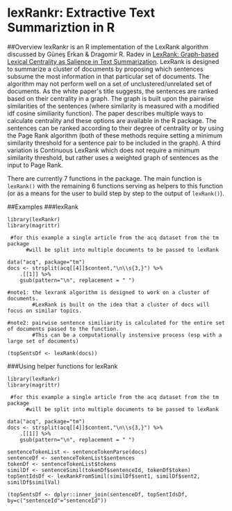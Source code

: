 # lexRankr: Extractive Text Summariztion in R

##Overview
lexRankr is an R implementation of the LexRank algorithm discussed by Güneş Erkan & Dragomir R. Radev in [LexRank: Graph-based Lexical Centrality as Salience in Text Summarization](http://www.cs.cmu.edu/afs/cs/project/jair/pub/volume22/erkan04a-html/erkan04a.html).  LexRank is designed to summarize a cluster of documents by proposing which sentences subsume the most information in that particular set of documents.  The algorithm may not perform well on a set of unclustered/unrelated set of documents.  As the white paper's title suggests, the sentences are ranked based on their centrality in a graph.  The graph is built upon the pairwise similarities of the sentences (where similarity is measured with a modified idf cosine similiarity function).  The paper describes multiple ways to calculate centrality and these options are available in the R package.  The sentences can be ranked according to their degree of centrality or by using the Page Rank algorithm (both of these methods require setting a minimum similarity threshold for a sentence pair to be included in the graph).  A third variation is Continuous LexRank which does not require a minimum similarity threshold, but rather uses a weighted graph of sentences as the input to Page Rank.

There are currently 7 functions in the package.  The main function is `lexRank()` with the remaining 6 functions serving as helpers to this function (or as a means for the user to build step by step to the output of `lexRank()`).

##Examples
  ###lexRank
  ```
  library(lexRankr)
  library(magrittr)
  
   #for this example a single article from the acq dataset from the tm package
        #will be split into multiple documents to be passed to lexRank
  
  data("acq", package="tm")
  docs <- strsplit(acq[[4]]$content,"\n\\s{3,}") %>%
      .[[1]] %>%
      gsub(pattern="\n", replacement = " ")
  
  #note1: the lexrank algorithm is designed to work on a cluster of documents.
          #LexRank is built on the idea that a cluster of docs will focus on similar topics.
      
  #note2: pairwise sentence similiarity is calculated for the entire set of documents passed to the function.  
          #This can be a computationally instensive process (esp with a large set of documents)
  
  (topSentsDf <- lexRank(docs))
  ```
  ###Using helper functions for lexRank
  ```
  library(lexRankr)
  library(magrittr)
  
   #for this example a single article from the acq dataset from the tm package 
        #will be split into multiple documents to be passed to lexRank
  
  data("acq", package="tm")
  docs <- strsplit(acq[[4]]$content,"\n\\s{3,}") %>%
      .[[1]] %>%
      gsub(pattern="\n", replacement = " ")
      
  sentenceTokenList <- sentenceTokenParse(docs)
  sentenceDf <- sentenceTokenList$sentences
  tokenDf <- sentenceTokenList$tokens
  similDf <- sentenceSimil(tokenDf$sentenceId, tokenDf$token)
  topSentIdsDf <- lexRankFromSimil(similDf$sent1, similDf$sent2, similDf$similVal)
  
  (topSentsDf <- dplyr::inner_join(sentenceDf, topSentIdsDf, by=c("sentenceId"="sentenceId"))
  
  ```
